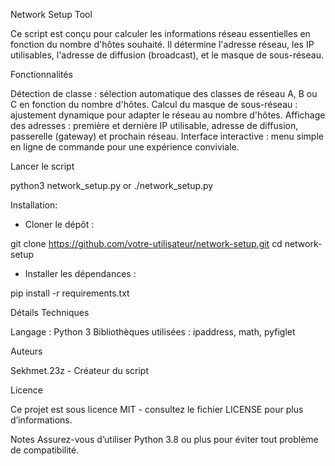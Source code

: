 Network Setup Tool

Ce script est conçu pour calculer les informations réseau essentielles en fonction du nombre d'hôtes souhaité. Il détermine l'adresse réseau, les IP utilisables, l'adresse de diffusion (broadcast), et le masque de sous-réseau.

Fonctionnalités

Détection de classe : sélection automatique des classes de réseau A, B ou C en fonction du nombre d'hôtes.
Calcul du masque de sous-réseau : ajustement dynamique pour adapter le réseau au nombre d'hôtes.
Affichage des adresses : première et dernière IP utilisable, adresse de diffusion, passerelle (gateway) et prochain réseau.
Interface interactive : menu simple en ligne de commande pour une expérience conviviale.

Lancer le script

python3 network_setup.py
 or
./network_setup.py

Installation:

- Cloner le dépôt :

git clone https://github.com/votre-utilisateur/network-setup.git
cd network-setup

- Installer les dépendances :

pip install -r requirements.txt

Détails Techniques

Langage : Python 3
Bibliothèques utilisées : ipaddress, math, pyfiglet

Auteurs

Sekhmet.23z - Créateur du script

Licence

Ce projet est sous licence MIT - consultez le fichier LICENSE pour plus d’informations.

Notes
Assurez-vous d’utiliser Python 3.8 ou plus pour éviter tout problème de compatibilité.

